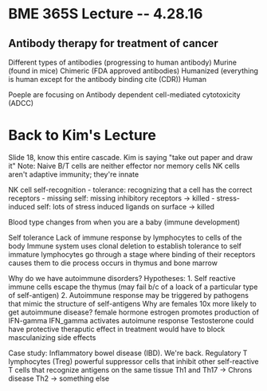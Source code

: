 BME 365S Lecture -- 4.28.16
==

Antibody therapy for treatment of cancer
-

Different types of antibodies (progressing to human antibody)
	Murine (found in mice)
	Chimeric (FDA approved antibodies)
	Humanized (everything is human except for the antibody binding cite (CDR))
	Human 

Poeple are focusing on Antibody dependent cell-mediated cytotoxicity (ADCC)

Back to Kim's Lecture
==
Slide 18, know this entire cascade. Kim is saying "take out paper and draw it"
Note: Naive B/T cells are neither effector nor memory cells
NK cells aren't adaptive immunity; they're innate

NK cell self-recognition
	- tolerance: recognizing that a cell has the correct receptors
	- missing self: missing inhibitory receptors -> killed
	- stress-induced self: lots of stress induced ligands on surface -> killed

Blood type changes from when you are a baby (immune development)

Self tolerance
	Lack of immune response by lymphocytes to cells of the body
	Immune system uses clonal deletion to establish tolerance to self
		immature lymphocytes go through a stage where binding of their receptors causes them to die
		process occurs in thymus and bone marrow

Why do we have autoimmune disorders?
Hypotheses:
	1. Self reactive immune cells escape the thymus 
		(may fail b/c of a loack of a particular type of self-antigen)
	2. Autoimmune response may be triggered by pathogens that mimic the structure of self-antigens
Why are females 10x more likely to get autoimmune disease?
	female hormone estrogen promotes production of IFN-gamma
	IFN_gamma activates autoimune response
	Testosterone could have protective theraputic effect in treatment
		would have to block masculanizing side effects

Case study: Inflammatory bowel disease (IBD). We're back.
	Regulatory T lymphocytes (Treg)
		powerful suppressor cells that inhibit other self-reactive T cells 
		that recognize antigens on the same tissue
	Th1 and Th17 -> Chrons disease
	Th2 -> something else
